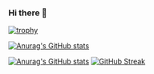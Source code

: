 ### Hi there 👋

[![trophy](https://github-profile-trophy.vercel.app/?username=romeo1205)](https://github.com/ryo-ma/github-profile-trophy)

[![Anurag's GitHub stats](https://github-readme-stats.vercel.app/api?username=romeo1205
)](https://github.com/anuraghazra/github-readme-stats)

[![Anurag's GitHub stats](https://github-readme-stats.vercel.app/api?username=anuraghazra
)](https://github.com/anuraghazra/github-readme-stats)
[![GitHub Streak](http://github-readme-streak-stats.herokuapp.com?user=romeo1205&locale=ja)](https://git.io/streak-stats)

